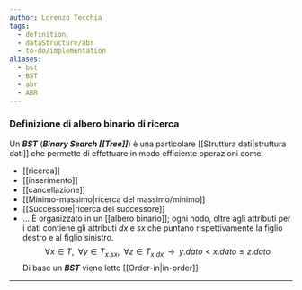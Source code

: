 ```yaml
---
author: Lorenzo Tecchia
tags:
  - definition
  - dataStructure/abr
  - to-do/implementation
aliases:
  - bst
  - BST
  - abr
  - ABR
---
```



### Definizione di albero binario di ricerca
Un ***BST*** (***Binary Search [[Tree]]***) è una particolare [[Struttura dati|struttura dati]] che permette di effettuare in modo efficiente operazioni come:
- [[ricerca]]
- [[inserimento]]
- [[cancellazione]]
- [[Minimo-massimo|ricerca del massimo/minimo]]
- [[Successore|ricerca del successore]] 
- $\dots$
È organizzato in un [[albero binario]]; ogni nodo, oltre agli attributi per i dati contiene gli attributi $dx$ e $sx$ che puntano rispettivamente la figlio destro e al figlio sinistro.
$$\forall x \in T, \;\;\forall y \in T_{x.sx},\;\; \forall z \in T_{x.dx}\;\;\longrightarrow \;\; y.dato < x.dato \leq z.dato$$
Di base un ***BST*** viene letto [[Order-in|in-order]]

---
